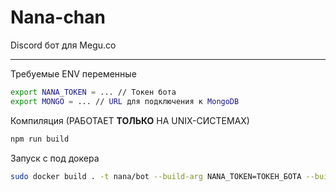 # Nana-chan
Discord бот для Megu.co


----
Требуемые ENV переменные
```bash
export NANA_TOKEN = ... // Токен бота
export MONGO = ... // URL для подключения к MongoDB
```
Компиляция (РАБОТАЕТ **ТОЛЬКО** НА UNIX-СИСТЕМАХ)
```bash
npm run build
```
Запуск с под докера
```bash
sudo docker build . -t nana/bot --build-arg NANA_TOKEN=ТОКЕН_БОТА --build-arg MONGO=URL_МОНГИ
```
